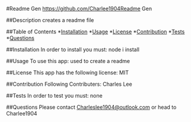 
 #Readme Gen
  https://github.com/Charlee1904Readme Gen
  
##Description
  creates a readme file

  ##Table of Contents
  *[Installation](##Installation)
  *[Usage](##Usage)
  *[License](##License)
  *[Contribution](##Contribution)
  *[Tests](##Tests)
  *[Questions](##Questions)

  ##Installation
  In order to install you must: node i install

  ##Usage 
  To use this app: used to create a readme

  ##License
  This app has the following license: MIT

  ##Contribution 
  Following Contributers: Charles Lee

  ##Tests
  In order to test you must: none

  ##Questions
  Please contact Charleslee1904@outlook.com or head to Charlee1904
